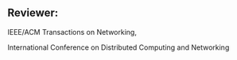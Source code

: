 ## Reviewer: 

IEEE/ACM Transactions on Networking,

 International Conference on Distributed Computing and Networking





